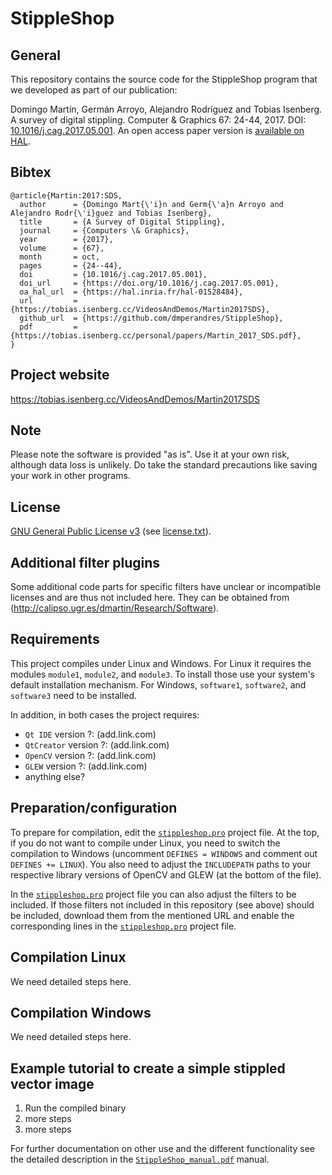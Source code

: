 # StippleShop

## General
This repository contains the source code for the StippleShop program that we developed as part of our publication:

Domingo Martín, Germán Arroyo, Alejandro Rodríguez and Tobias Isenberg. A survey of digital stippling. Computer & Graphics 67: 24-44, 2017.
DOI: [10.1016/j.cag.2017.05.001](https://doi.org/10.1016/j.cag.2017.05.001). An open access paper version is [available on HAL](https://hal.inria.fr/hal-01528484).

## Bibtex
```
@article{Martin:2017:SDS,
  author      = {Domingo Mart{\'i}n and Germ{\'a}n Arroyo and Alejandro Rodr{\'i}guez and Tobias Isenberg},
  title       = {A Survey of Digital Stippling},
  journal     = {Computers \& Graphics},
  year        = {2017},
  volume      = {67},
  month       = oct,
  pages       = {24--44},
  doi         = {10.1016/j.cag.2017.05.001},
  doi_url     = {https://doi.org/10.1016/j.cag.2017.05.001},
  oa_hal_url  = {https://hal.inria.fr/hal-01528484},
  url         = {https://tobias.isenberg.cc/VideosAndDemos/Martin2017SDS},
  github_url  = {https://github.com/dmperandres/StippleShop},
  pdf         = {https://tobias.isenberg.cc/personal/papers/Martin_2017_SDS.pdf},
}
```

## Project website
https://tobias.isenberg.cc/VideosAndDemos/Martin2017SDS

## Note
Please note the software is provided "as is".  Use it at your own risk, although data loss is unlikely. Do take the standard precautions like saving your work in other programs.

## License
[GNU General Public License v3](https://www.gnu.org/licenses/gpl-3.0.en.html)
(see [license.txt](license.txt)).

## Additional filter plugins
Some additional code parts for specific filters have unclear or incompatible licenses and are thus not included here. They can be obtained from (http://calipso.ugr.es/dmartin/Research/Software).

## Requirements
This project compiles under Linux and Windows. For Linux it requires the modules ```module1```, ```module2```, and ```module3```. To install those use your system's default installation mechanism. For Windows, ```software1```, ```software2```, and ```software3``` need to be installed.

In addition, in both cases the project requires:
* ```Qt IDE``` version ?: (add.link.com)
* ```QtCreator``` version ?: (add.link.com)
* ```OpenCV``` version ?: (add.link.com)
* ```GLEW``` version ?: (add.link.com)
* anything else?

## Preparation/configuration
To prepare for compilation, edit the [```stippleshop.pro```](src/stippleshop.pro) project file. At the top, if you do not want to compile under Linux, you need to switch the compilation to Windows (uncomment ```DEFINES = WINDOWS``` and comment out ```DEFINES += LINUX```). You also need to adjust the ```INCLUDEPATH``` paths to your respective library versions of OpenCV and GLEW (at the bottom of the file).

In the [```stippleshop.pro```](src/stippleshop.pro) project file you can also adjust the filters to be included. If those filters not included in this repository (see above) should be included, download them from the mentioned URL and enable the corresponding lines in the [```stippleshop.pro```](src/stippleshop.pro) project file.

## Compilation Linux

We need detailed steps here.

## Compilation Windows

We need detailed steps here.

## Example tutorial to create a simple stippled vector image
1. Run the compiled binary
2. more steps
3. more steps

For further documentation on other use and the different functionality see the detailed description in the [```StippleShop_manual.pdf```](doc/StippleShop_manual.pdf) manual.
